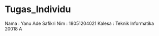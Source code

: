 # Tugas_Individu
Nama   : Yanu Ade Safikri
Nim    : 18051204021
Kalesa : Teknik Informatika 20018 A
